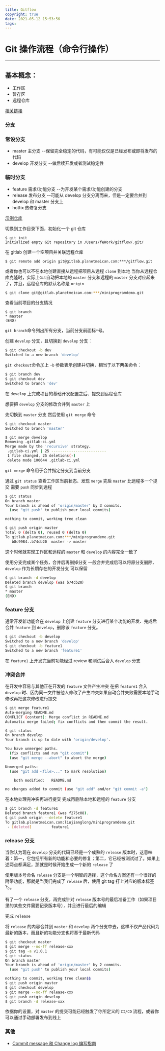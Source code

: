 ```yaml
---
title: Gitflow
copyright: true
date: 2021-05-12 15:53:56
tags:
---
```


# Git 操作流程（命令行操作）

---

## 基本概念：

- 工作区
- 暂存区
- 远程仓库  
  
[相关链接](https://www.liaoxuefeng.com/wiki/896043488029600/897271968352576)
  <!-- more -->
  
### 分支

### 常设分支

- master 主分支 --保留完全稳定的代码，有可能仅仅是已经发布或即将发布的代码
- develop 开发分支 --做后续开发或者测试稳定性

### 临时分支

- feature 需求/功能分支 --为开发某个需求/功能创建的分支
- release 发布分支 --可能从 develop 分支分离而来，但是一定要合并到 develop 和 master 分支上
- hotfix 热修复分支

[示例仓库](https://gitlab.planetmeican.com/liujianglong/miniprogramdemo)

切换到工作目录下面，初始化一个 git 仓库
```git
$ git init
Initialized empty Git repository in /Users/feWork/gitflow/.git/
```

在 gitlab 创建一个空项目并关联远程仓库
```git
$ git remote add origin git@gitlab.planetmeican.com:***/gitflow.git
```

或者你也可以不在本地创建直接从远程把项目从远程 `clone` 到本地
当你从远程仓库克隆时，实际上`Git`自动把本地的 `master` 分支和远程的 `master` 分支对应起来了，并且，远程仓库的默认名称是 `origin`

```bash
$ git clone git@gitlab.planetmeican.com:***/miniprogramdemo.git
```

查看当前项目的分支情况

```
$ git branch
* master
(END)
```

`git branch`命令列出所有分支，当前分支前面标`*`号。

创建 `develop` 分支，且切换到 `develop` 分支：

```bash
$ git checkout -b dev
Switched to a new branch 'develop'
```

`git checkout`命令加上 `-b` 参数表示创建并切换，相当于以下两条命令：

```bash
$ git branch dev
$ git checkout dev
Switched to branch 'dev'
```

在 `develop` 上完成项目的基础开发配置之后、提交到远程仓库

想要把 `develop` 分支的修改合并到 `master` 上

先切换到 `master` 分支 然后使用 `git merge` 命令

```bash
$ git checkout master
Switched to branch 'master'

$ git merge develop
Removing .gitlab-ci.yml
Merge made by the 'recursive' strategy.
 .gitlab-ci.yml | 25 -------------------------
 1 file changed, 25 deletions(-)
 delete mode 100644 .gitlab-ci.yml
```

`git merge` 命令用于合并指定分支到当前分支

通过 `git status` 查看工作区当前状态、发现 `merge` 完后 `master` 比远程多一个提交 需要 `push` 同步到远程

```bash
$ git status
On branch master
Your branch is ahead of 'origin/master' by 3 commits.
  (use "git push" to publish your local commits)

nothing to commit, working tree clean
```

```bash
$ git push origin master
Total 0 (delta 0), reused 0 (delta 0)
To gitlab.planetmeican.com:***/miniprogramdemo.git
   b8c9984..b74cb20  master -> master
```

这个时候就实现工作区和远程的 `master` 和 `develop` 的内容完全一致了

使用分支完成某个任务，合并后再删掉分支 一般合并完成后可以将原分支删除、 `develop` 作为长期存在的开发分支 可以保留

```bash
$ git branch -d develop
Deleted branch develop (was b74cb20）
$ git branch
* master
(END)
```

### feature 分支

通常开发新功能会在 `develop` 上创建 `feature` 分支进行某个功能的开发、完成后合并 `feature` 到 `develop`，删除该 `feature` 分支。

```bash
$ git checkout -b develop
Switched to a new branch 'develop'
$ git checkout -b feature1
Switched to a new branch 'feature1'
```

在 `feature1` 上开发完当前功能经过 review 和测试后合入 `develop` 分支

### 冲突合并

在开发中容易与其他正在开发的 `feature` 文件产生冲突
在把 `feature1` 合入 `develop` 时、因为同一文件被他人修改了产生冲突如果自动合并失败需要本地手动修改再把这次修改进行提交

```bash
$ git merge feature1
Auto-merging README.md
CONFLICT (content): Merge conflict in README.md
Automatic merge failed; fix conflicts and then commit the result.
```

```bash
$ git status
On branch develop
Your branch is up to date with 'origin/develop'.

You have unmerged paths.
  (fix conflicts and run "git commit")
  (use "git merge --abort" to abort the merge)

Unmerged paths:
  (use "git add <file>..." to mark resolution)

	both modified:   README.md

no changes added to commit (use "git add" and/or "git commit -a")
```

在本地处理完冲突再进行提交
完成再删除本地和远程的 `feature` 分支
```bash
$ git branch -d feature1
Deleted branch feature1 (was f275c08).
$ git push origin --delete feature1
To gitlab.planetmeican.com:liujianglong/miniprogramdemo.git
 - [deleted]         feature1
```
### release 分支

当你认为现在 `develop` 分支的代码已经是一个成熟的 `release` 版本时，这意味着：第一，它包括所有新的功能和必要的修复；第二，它已经被测试过了。如果上述两点都满足，那就是时候开始生成一个新的 `release` 了

使用版本号命名 `release` 分支是一个明智的选择，这个命名方案还有一个很好的附带功能，那就是当我们完成了 `release` 后，使用 git tag 打上对应的版本标签 🏷️。

有了一个 `release` 分支，再完成针对 `release` 版本号的最后准备工作（如果项目里的某些文件需要记录版本号），并且进行最后的编辑

完成 `release`

将 `release` 的内容合并到 `master` 和 `develop` 两个分支中去，这样不仅产品代码为最新的版本，而且新的功能分支也将基于最新代码

```bash
$ git checkout master
$ git merge --no-ff release-xxx
$ git tag -a v1.0.1
$ git status
On branch master
Your branch is ahead of 'origin/master' by 2 commits.
  (use "git push" to publish your local commits)

nothing to commit, working tree clean$$
$ git push origin master
$ git checkout develop
$ git merge --no-ff release-xxx
$ git push origin develop
$ git branch -d release-xxx
```

依据你的设置，对 `master` 的提交可能已经触发了你所定义的 `CI/CD` 流程，或者你可以通过手动部署发布到线上

### 其他

 - [Commit message 和 Change log 编写指南](http://www.ruanyifeng.com/blog/2016/01/commit_message_change_log.html)
